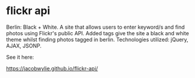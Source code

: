 <h1>flickr api</h1>
<p>Berlin: Black + White. A site that allows users to enter keyword/s and find photos using Flickr's public API. Added tags give the site a black and white theme whilst finding photos tagged in berlin. Technologies utilized: jQuery, AJAX, JSONP.</p>
<p>See it here: </p><a href="https://jacobwylie.github.io/flickr-api/">https://jacobwylie.github.io/flickr-api/</a>
